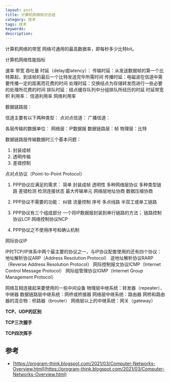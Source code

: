 ```yaml
---
layout: post
title: 计算机网络知识总结
category: 技术
tags: 技术
keywords:
description:
---
```



计算机网络的带宽
网络可通用的最高数据率，即每秒多少比特bit。


计算机网络性能指标

速率
带宽
吞吐量
时延（delay或latency）：
    传输时延：从发送数据帧的第一个比特算起，到该帧的最后一个比特发送完毕所需时间
    传播时延：电磁波在信道中需要传播一定的距离而花费的时间
    处理时延：交换结点为存储转发而进行一些必要的处理所花费的时间
    排队时延：结点缓存队列中分组排队所经历的时延
时延带宽积
利用率：
    信道利用率
    网络利用率 


数据链路层：

信道主要有以下两种类型：
    点对点信道：
    广播信道：

各层传输的数据单位：
网络层：IP数据报
数据链路层：帧
物理层：比特

数据链路层传输数据时三个基本问题：
1. 封装成帧
2. 透明传输
3. 差错控制

点对点协议（Point-to-Point Protocol）
1. PPP协议应满足的需求：
    简单
    封装成帧
    透明性
    多种网络层协议
    多种类型链路
    差错检测
    检测连接状态
    最大传输单元
    网络层地址协商
    数据压缩协商

2. PPP协议不需要的功能：
    纠错
    流量控制
    序号
    多点线路
    半双工或单工链路

3. PPP协议有三个组成部分
    一个将IP数据报封装到串行链路的方法；
    链路控制协议LCP
    网络控制协议NCP

4. PPP协议之不使用序号和确认机制

网际协议IP

IP时TCP/IP体系中两个最主要的协议之一，与IP协议配套使用的还有四个协议：
地址解析协议ARP（Address Resolution Protocol）
逆地址解析协议RARP（Reverse Address Resolution Protocol）
网际控制报文协议ICMP（Internet Control Message Protocol）
网际组管理协议IGMP（Internet Group Management Protocol）


网络互相连接起来要使用的一些中间设备
物理层中继系统：转发器（repeater）、中继器
数据链路层中继系统：网桥或桥接器
网络层中继系统：路由器
网桥和路由器的混合物：桥路器（brouter）
网络层以上的中继系统：网关（gateway）

**TCP、UDP的区别**

**TCP三次握手**

**TCP四次挥手**


## 参考

- [https://program-think.blogspot.com/2021/03/Computer-Networks-Overview.html](https://program-think.blogspot.com/2021/03/Computer-Networks-Overview.html)                                                         